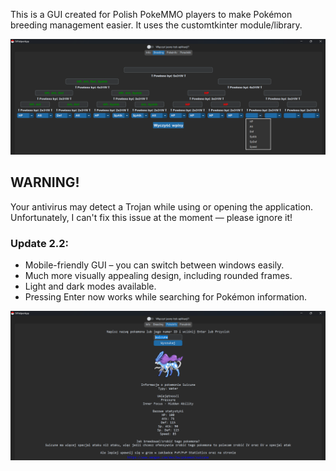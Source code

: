 This is a GUI created for Polish PokeMMO players to make Pokémon breeding management easier.
It uses the customtkinter module/library.

![ctkmain](github_imgs/ctkmain.png)
## WARNING!
Your antivirus may detect a Trojan while using or opening the application. Unfortunately, I can't fix this issue at the moment — please ignore it!

### Update 2.2:
- Mobile-friendly GUI – you can switch between windows easily.
- Much more visually appealing design, including rounded frames.
- Light and dark modes available.
- Pressing Enter now works while searching for Pokémon information.

![ctkpoke](github_imgs/ctkpoke.png)

